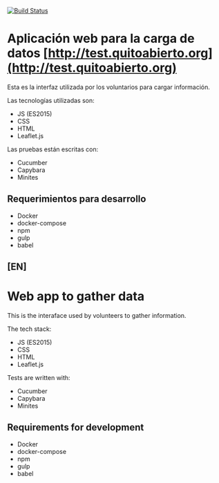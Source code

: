 [![Build Status](https://snap-ci.com/QuitoAbierto/carga-web/branch/master/build_image)](https://snap-ci.com/QuitoAbierto/carga-web/branch/master)

# Aplicación web para la carga de datos [http://test.quitoabierto.org](http://test.quitoabierto.org)

Esta es la interfaz utilizada por los voluntarios para cargar información.

Las tecnologías utilizadas son:

- JS (ES2015)
- CSS
- HTML
- Leaflet.js

Las pruebas están escritas con:

- Cucumber
- Capybara
- Minites

## Requerimientos para desarrollo

- Docker
- docker-compose
- npm
- gulp
- babel

## [EN]

# Web app to gather data

This is the interaface used by volunteers to gather information.

The tech stack:

- JS (ES2015)
- CSS
- HTML
- Leaflet.js

Tests are written with:

- Cucumber
- Capybara
- Minites

## Requirements for development

- Docker
- docker-compose
- npm
- gulp
- babel
